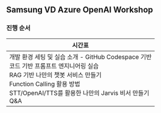 ## Samsung VD Azure OpenAI Workshop

### 진행 순서

| 시간표                                                       |
| ------------------------------------------------------------ |
| 개발 환경 세팅 및 실습 소개   - GitHub Codespace 기반<br /> 코드 기반 프롬프트 엔지니어링 실습  <br /> RAG 기반 나만의 챗봇 서비스 만들기  <br /> Function Calling 활용 방법  <br /> STT/OpenAI/TTS를 활용한 나만의 Jarvis 비서 만들기   <br />  Q&A |




   
